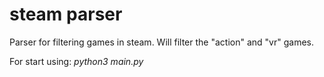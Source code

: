 # steam parser

Parser for filtering games in steam.
Will filter the "action" and "vr" games.

For start using: *python3 main.py*
